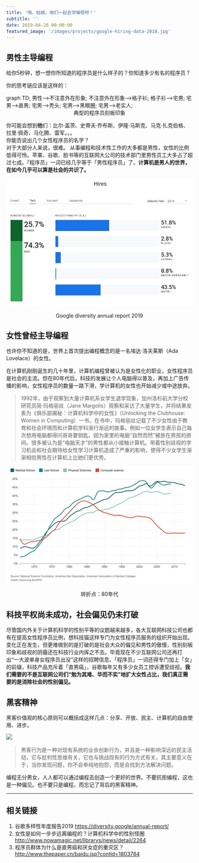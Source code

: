 ```yaml
---
title: '嗨，姑娘，咱们一起去学编程吧！'
subtitle: ''
date: 2019-04-28 00:00:00
featured_image: '/images/projects/google-hiring-data-2018.jpg'
---
```


## 男性主导编程
给你5秒钟，想一想你所知道的程序员是什么样子的？你知道多少有名的程序员？  

你的思考链应该是这样的：  

<div class="mermaid">
  graph TD;
    男性-->不注意外在形象;
    不注意外在形象-->格子衫;
    格子衫-->宅男;
    宅男-->直男;
    宅男-->秃头;
    宅男-->黑眼圈;
    宅男-->老实人;
</div>


<div style="text-align:center">典型的程序员刻板印象</div>


你可能会想到**他**们：比尔·盖茨、史蒂夫·乔布斯、伊隆·马斯克、马克·扎克伯格、拉里·佩奇、马化腾、雷军。。。  
你能否说出几个女性程序员的名字？  
对于大部分人来说，很难。
从事编程和技术性工作的大多都是男性，女性的比例低得可怜。苹果、谷歌、脸书等的互联网大公司的技术部门里男性员工大多占了超过七成。「程序员」一词已经几乎等于「男性程序员」了。**计算机是男人的世界，在如今几乎可以算是社会的共识了。**

![Gogle hiring data](/images/projects/google-hiring-data-2018.jpg)
<div style="text-align:center">Google diversity annual report 2019</div>

## 女性曾经主导编程
也许你不知道的是，世界上首次提出编程概念的是一名埃达·洛夫莱斯（Ada Lovelace）的女性。  

在计算机刚刚诞生的几十年里，计算机编程曾被认为是女性化的职业，女性程序员是社会的主流。但在80年代后，科技的发展让个人电脑得以普及，再加上广告传播的影响，女性程序员的数量一路下滑，学计算机的女性也开始减少或中途放弃。

<blockquote>
1992年，由于观察到大量计算机系女学生退学现象，加州洛杉矶大学分校研究员简·玛格丽丝（Jane Margolis）观察和采访了大量学生，并将结果发表为《俱乐部揭秘：计算机科学中的女性》（Unlocking the Clubhouse: Women in Computing）一书。在书中，玛格丽丝记载了不少女性由于教育和社会环境而和计算机学科渐行渐远的故事。例如一位女学生表示自己每次想用电脑都得问哥哥要钥匙，因为家里的电脑“自然而然”被放在男孩的房间。很多被认为是“电脑天才”的男性都从小接触计算机。带着性别歧视的学习机会和社会期待给女性学习计算机造成了严重的影响，使得不少女学生渐渐相信男性在计算机上比她们更优秀。
</blockquote>

![Gogle hiring data](/images/projects/woman-in-computing.png)
<div style="text-align:center">转折点：80年代</div>


## 科技平权尚未成功，社会偏见仍未打破
尽管国内外关于计算机科学的性别平等的议题越来越多，各大互联网科技公司也都有在提高女性程序员比例，想科技猫这样专门为女性程序员服务的组织开始出现。变化正在发生，但更难做到的是打破的是社会大众的偏见和男性的傲慢，性别刻板印象和歧视的阴霾还在科技行业内挥之不去。毕竟现在不少互联网公司还再打出“一大波单身女程序员出没”这样的招聘信息、「程序员」一词还得专门加上「女」的前缀，科技产品充斥着「直男癌」，谷歌每年又有多少女员工控诉遭受歧视。**我们需要的不是互联网公司们“勉为其难、华而不实”地扩大女性占比，我们真正需要的是消除社会的性别偏见。**

## 黑客精神
黑客价值观的核心原则可以概括成这样几点：分享、开放、民主、计算机的自由使用、进步。

<image src="../images/projects/hacker.jpg" style="width:300px;margin: 0 auto"/>

<blockquote>
黑客行为是一种对现有系统的业余创新行为，并且是一种影响深远的民主活动，它与批判性思维有关，它也与挑战现有的行为方式有关。其主要意义在于，当你发现问题，你不会单纯地抱怨，而是会找到方法解决问题。
</blockquote>

编程无分男女，人人都可以通过编程去创造一个更好的世界。不要抗拒编程，这也是一种偏见。也不要只是编程，而忘记了背后的黑客精神。





----

## 相关链接
1. 谷歌多样性年度报告2019 <https://diversity.google/annual-report/>
2. 女性是如何一步步远离编程的？计算机科学中的性别怪圈 <http://www.nowamagic.net/librarys/news/detail/2264>
3. 程序员群体为什么是直男癌和厌女症的重灾区？ <http://www.thepaper.cn/baidu.jsp?contid=1803784>